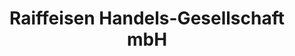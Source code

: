 ---
title: "Raiffeisen Handels-Gesellschaft mbH"
url: /heilsbronn/raiffeisen-handels-gesellschaft-mbh/
shop: Garten-Center
---